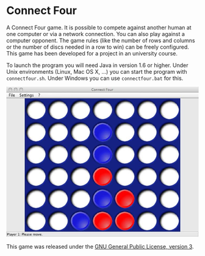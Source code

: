 # Connect Four

A Connect Four game. It is possible to compete against another human at one
computer or via a network connection. You can also play against a computer
opponent. The game rules (like the number of rows and columns or the number of
discs needed in a row to win) can be freely configured. This game has been
developed for a project in an university course.

To launch the program you will need Java in version 1.6 or higher. Under Unix
environments (Linux, Mac OS X, …) you can start the program with `connectfour.sh`.
Under Windows you can use `connectfour.bat` for this.

![screenshot](./connectfour.jpg)

This game was released under the [GNU General Public License, version
3](https://www.gnu.org/copyleft/gpl.html).
